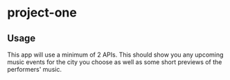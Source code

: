 # project-one

## Usage

This app will use a minimum of 2 APIs. This should show you any upcoming music events for the city you choose as well as some short previews of the performers' music.
